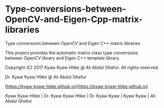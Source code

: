 # Type-conversions-between-OpenCV-and-Eigen-Cpp-matrix-libraries
Type conversions between OpenCV and Eigen C++ matrix libraries

This project provides the automatic matrix class type conversions between OpenCV library and Eigen C++ template library.

Copyright (C) 2017 Kyaw Kyaw Htike @ Ali Abdul Ghafur. All rights reserved.



Dr. Kyaw Kyaw Htike @ Ali Abdul Ghafur



[https://kyaw-kyaw-htike.github.io](https://kyaw-kyaw-htike.github.io)

Kyaw Kyaw Htike | Dr. Kyaw Kyaw Htike | Dr. Kyaw Kyaw | Kyaw Kyaw | Ali Abdul Ghafur

